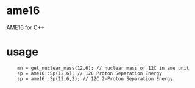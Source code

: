 # ame16
AME16 for C++

# usage
```
    mn = get_nuclear_mass(12,6); // nuclear mass of 12C in ame unit
    sp = ame16::Sp(12,6); // 12C Proton Separation Energy 
    sp = ame16::Sp(12,6,2); // 12C 2-Proton Separation Energy
```
